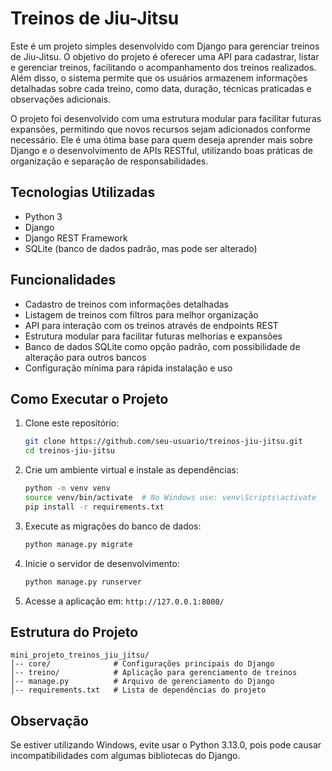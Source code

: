 # Treinos de Jiu-Jitsu

Este é um projeto simples desenvolvido com Django para gerenciar treinos de Jiu-Jitsu. O objetivo do projeto é oferecer uma API para cadastrar, listar e gerenciar treinos, facilitando o acompanhamento dos treinos realizados. Além disso, o sistema permite que os usuários armazenem informações detalhadas sobre cada treino, como data, duração, técnicas praticadas e observações adicionais.

O projeto foi desenvolvido com uma estrutura modular para facilitar futuras expansões, permitindo que novos recursos sejam adicionados conforme necessário. Ele é uma ótima base para quem deseja aprender mais sobre Django e o desenvolvimento de APIs RESTful, utilizando boas práticas de organização e separação de responsabilidades.

## Tecnologias Utilizadas
- Python 3
- Django
- Django REST Framework
- SQLite (banco de dados padrão, mas pode ser alterado)

## Funcionalidades
- Cadastro de treinos com informações detalhadas
- Listagem de treinos com filtros para melhor organização
- API para interação com os treinos através de endpoints REST
- Estrutura modular para facilitar futuras melhorias e expansões
- Banco de dados SQLite como opção padrão, com possibilidade de alteração para outros bancos
- Configuração mínima para rápida instalação e uso

## Como Executar o Projeto
1. Clone este repositório:
   ```bash
   git clone https://github.com/seu-usuario/treinos-jiu-jitsu.git
   cd treinos-jiu-jitsu
   ```

2. Crie um ambiente virtual e instale as dependências:
   ```bash
   python -m venv venv
   source venv/bin/activate  # No Windows use: venv\Scripts\activate
   pip install -r requirements.txt
   ```

3. Execute as migrações do banco de dados:
   ```bash
   python manage.py migrate
   ```

4. Inicie o servidor de desenvolvimento:
   ```bash
   python manage.py runserver
   ```

5. Acesse a aplicação em: `http://127.0.0.1:8000/`

## Estrutura do Projeto
```
mini_projeto_treinos_jiu_jitsu/
│-- core/              # Configurações principais do Django
│-- treino/            # Aplicação para gerenciamento de treinos
│-- manage.py          # Arquivo de gerenciamento do Django
│-- requirements.txt   # Lista de dependências do projeto
```

## Observação
Se estiver utilizando Windows, evite usar o Python 3.13.0, pois pode causar incompatibilidades com algumas bibliotecas do Django.
